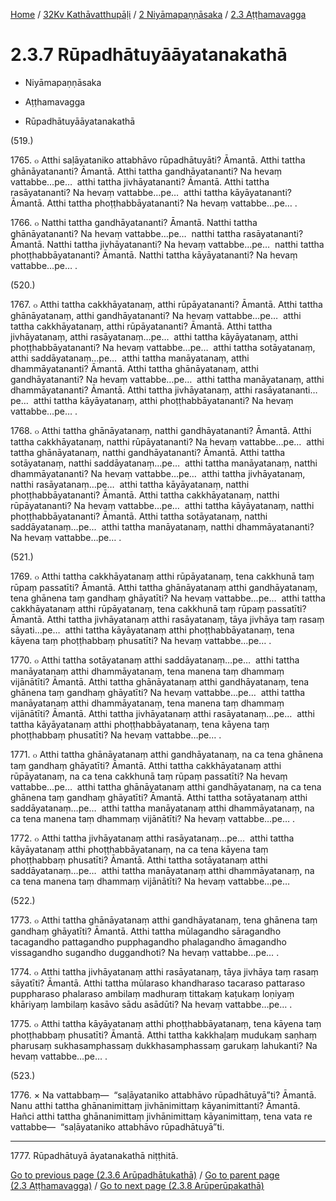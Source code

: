 
[Home](/) / [32Kv Kathāvatthupāḷi](../../../32Kv.md) / [2 Niyāmapaṇṇāsaka](../../2.md) / [2.3 Aṭṭhamavagga](../2.3.md)

# 2.3.7 Rūpadhātuyāāyatanakathā

* Niyāmapaṇṇāsaka

* Aṭṭhamavagga

* Rūpadhātuyāāyatanakathā

(519.)

1765\. ๐ Atthi saḷāyataniko attabhāvo rūpadhātuyāti? Āmantā. Atthi tattha ghānāyatananti? Āmantā. Atthi tattha gandhāyatananti? Na hevaṃ vattabbe…pe…  atthi tattha jivhāyatananti? Āmantā. Atthi tattha rasāyatananti? Na hevaṃ vattabbe…pe…  atthi tattha kāyāyatananti? Āmantā. Atthi tattha phoṭṭhabbāyatananti? Na hevaṃ vattabbe…pe… .

1766\. ๐ Natthi tattha gandhāyatananti? Āmantā. Natthi tattha ghānāyatananti? Na hevaṃ vattabbe…pe…  natthi tattha rasāyatananti? Āmantā. Natthi tattha jivhāyatananti? Na hevaṃ vattabbe…pe…  natthi tattha phoṭṭhabbāyatananti? Āmantā. Natthi tattha kāyāyatananti? Na hevaṃ vattabbe…pe… .

(520.)

1767\. ๐ Atthi tattha cakkhāyatanaṃ, atthi rūpāyatananti? Āmantā. Atthi tattha ghānāyatanaṃ, atthi gandhāyatananti? Na hevaṃ vattabbe…pe…  atthi tattha cakkhāyatanaṃ, atthi rūpāyatananti? Āmantā. Atthi tattha jivhāyatanaṃ, atthi rasāyatanaṃ…pe…  atthi tattha kāyāyatanaṃ, atthi phoṭṭhabbāyatananti? Na hevaṃ vattabbe…pe…  atthi tattha sotāyatanaṃ, atthi saddāyatanaṃ…pe…  atthi tattha manāyatanaṃ, atthi dhammāyatananti? Āmantā. Atthi tattha ghānāyatanaṃ, atthi gandhāyatananti? Na hevaṃ vattabbe…pe…  atthi tattha manāyatanaṃ, atthi dhammāyatananti? Āmantā. Atthi tattha jivhāyatanaṃ, atthi rasāyatananti…pe…  atthi tattha kāyāyatanaṃ, atthi phoṭṭhabbāyatananti? Na hevaṃ vattabbe…pe… .

1768\. ๐ Atthi tattha ghānāyatanaṃ, natthi gandhāyatananti? Āmantā. Atthi tattha cakkhāyatanaṃ, natthi rūpāyatananti? Na hevaṃ vattabbe…pe…  atthi tattha ghānāyatanaṃ, natthi gandhāyatananti? Āmantā. Atthi tattha sotāyatanaṃ, natthi saddāyatanaṃ…pe…  atthi tattha manāyatanaṃ, natthi dhammāyatananti? Na hevaṃ vattabbe…pe…  atthi tattha jivhāyatanaṃ, natthi rasāyatanaṃ…pe…  atthi tattha kāyāyatanaṃ, natthi phoṭṭhabbāyatananti? Āmantā. Atthi tattha cakkhāyatanaṃ, natthi rūpāyatananti? Na hevaṃ vattabbe…pe…  atthi tattha kāyāyatanaṃ, natthi phoṭṭhabbāyatananti? Āmantā. Atthi tattha sotāyatanaṃ, natthi saddāyatanaṃ…pe…  atthi tattha manāyatanaṃ, natthi dhammāyatananti? Na hevaṃ vattabbe…pe… .

(521.)

1769\. ๐ Atthi tattha cakkhāyatanaṃ atthi rūpāyatanaṃ, tena cakkhunā taṃ rūpaṃ passatīti? Āmantā. Atthi tattha ghānāyatanaṃ atthi gandhāyatanaṃ, tena ghānena taṃ gandhaṃ ghāyatīti? Na hevaṃ vattabbe…pe…  atthi tattha cakkhāyatanaṃ atthi rūpāyatanaṃ, tena cakkhunā taṃ rūpaṃ passatīti? Āmantā. Atthi tattha jivhāyatanaṃ atthi rasāyatanaṃ, tāya jivhāya taṃ rasaṃ sāyati…pe…  atthi tattha kāyāyatanaṃ atthi phoṭṭhabbāyatanaṃ, tena kāyena taṃ phoṭṭhabbaṃ phusatīti? Na hevaṃ vattabbe…pe… .

1770\. ๐ Atthi tattha sotāyatanaṃ atthi saddāyatanaṃ…pe…  atthi tattha manāyatanaṃ atthi dhammāyatanaṃ, tena manena taṃ dhammaṃ vijānātīti? Āmantā. Atthi tattha ghānāyatanaṃ atthi gandhāyatanaṃ, tena ghānena taṃ gandhaṃ ghāyatīti? Na hevaṃ vattabbe…pe…  atthi tattha manāyatanaṃ atthi dhammāyatanaṃ, tena manena taṃ dhammaṃ vijānātīti? Āmantā. Atthi tattha jivhāyatanaṃ atthi rasāyatanaṃ…pe…  atthi tattha kāyāyatanaṃ atthi phoṭṭhabbāyatanaṃ, tena kāyena taṃ phoṭṭhabbaṃ phusatīti? Na hevaṃ vattabbe…pe… .

1771\. ๐ Atthi tattha ghānāyatanaṃ atthi gandhāyatanaṃ, na ca tena ghānena taṃ gandhaṃ ghāyatīti? Āmantā. Atthi tattha cakkhāyatanaṃ atthi rūpāyatanaṃ, na ca tena cakkhunā taṃ rūpaṃ passatīti? Na hevaṃ vattabbe…pe…  atthi tattha ghānāyatanaṃ atthi gandhāyatanaṃ, na ca tena ghānena taṃ gandhaṃ ghāyatīti? Āmantā. Atthi tattha sotāyatanaṃ atthi saddāyatanaṃ…pe…  atthi tattha manāyatanaṃ atthi dhammāyatanaṃ, na ca tena manena taṃ dhammaṃ vijānātīti? Na hevaṃ vattabbe…pe… .

1772\. ๐ Atthi tattha jivhāyatanaṃ atthi rasāyatanaṃ…pe…  atthi tattha kāyāyatanaṃ atthi phoṭṭhabbāyatanaṃ, na ca tena kāyena taṃ phoṭṭhabbaṃ phusatīti? Āmantā. Atthi tattha sotāyatanaṃ atthi saddāyatanaṃ…pe…  atthi tattha manāyatanaṃ atthi dhammāyatanaṃ, na ca tena manena taṃ dhammaṃ vijānātīti? Na hevaṃ vattabbe…pe…

(522.)

1773\. ๐ Atthi tattha ghānāyatanaṃ atthi gandhāyatanaṃ, tena ghānena taṃ gandhaṃ ghāyatīti? Āmantā. Atthi tattha mūlagandho sāragandho tacagandho pattagandho pupphagandho phalagandho āmagandho vissagandho sugandho duggandhoti? Na hevaṃ vattabbe…pe… .

1774\. ๐ Atthi tattha jivhāyatanaṃ atthi rasāyatanaṃ, tāya jivhāya taṃ rasaṃ sāyatīti? Āmantā. Atthi tattha mūlaraso khandharaso tacaraso pattaraso puppharaso phalaraso ambilaṃ madhuraṃ tittakaṃ kaṭukaṃ loṇiyaṃ khāriyaṃ lambilaṃ kasāvo sādu asādūti? Na hevaṃ vattabbe…pe… .

1775\. ๐ Atthi tattha kāyāyatanaṃ atthi phoṭṭhabbāyatanaṃ, tena kāyena taṃ phoṭṭhabbaṃ phusatīti? Āmantā. Atthi tattha kakkhaḷaṃ mudukaṃ saṇhaṃ pharusaṃ sukhasamphassaṃ dukkhasamphassaṃ garukaṃ lahukanti? Na hevaṃ vattabbe…pe… .

(523.)

1776\. × Na vattabbaṃ—  “saḷāyataniko attabhāvo rūpadhātuyā”ti? Āmantā. Nanu atthi tattha ghānanimittaṃ jivhānimittaṃ kāyanimittanti? Āmantā. Hañci atthi tattha ghānanimittaṃ jivhānimittaṃ kāyanimittaṃ, tena vata re vattabbe—  “saḷāyataniko attabhāvo rūpadhātuyā”ti.

---

1777\. Rūpadhātuyā āyatanakathā niṭṭhitā.



[Go to previous page (2.3.6 Arūpadhātukathā)](2.3.6.md) / [Go to parent page (2.3 Aṭṭhamavagga)](../2.3.md) / [Go to next page (2.3.8 Arūperūpakathā)](2.3.8.md)


